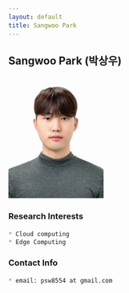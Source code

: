 ```yaml
---
layout: default
title: Sangwoo Park
---
```


## Sangwoo Park (박상우)
<img src="/assets/img/profile/profile_ParkSangwoo.jpeg" width="190px" height="244px" title="profile">

### Research Interests
```markdown
* Cloud computing
* Edge Computing
```

### Contact Info
```markdown
* email: psw8554 at gmail.com
```